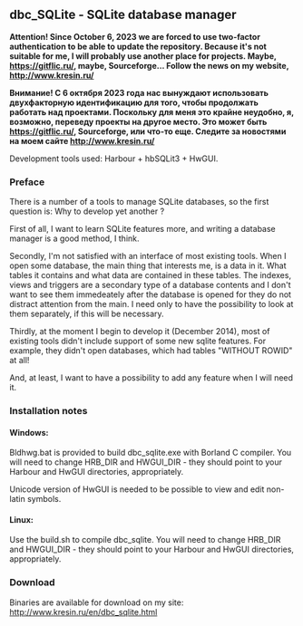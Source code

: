 ## dbc_SQLite - SQLite database manager

<b> Attention! Since October 6, 2023 we are forced to use two-factor authentication to be able to
   update the repository. Because it's not suitable for me, I will probably use another place for projects.
   Maybe, https://gitflic.ru/, maybe, Sourceforge... Follow the news on my website, http://www.kresin.ru/

   Внимание! С 6 октября 2023 года нас вынуждают использовать двухфакторную идентификацию для того, чтобы 
   продолжать работать над проектами. Поскольку для меня это крайне неудобно, я, возможно, переведу проекты
   на другое место. Это может быть https://gitflic.ru/, Sourceforge, или что-то еще. Следите за новостями
   на моем сайте http://www.kresin.ru/ </b>

Development tools used: Harbour + hbSQLit3 + HwGUI.

### Preface

There is a number of a tools to manage SQLite databases, so the first question is:
  Why to develop yet another ?

   First of all, I want to learn SQLite features more, and writing a database manager is
a good method, I think.

   Secondly, I'm not satisfied with an interface of most existing tools. When I open some
database, the main thing that interests me, is a data in it. What tables it contains and
what data are contained in these tables. The indexes, views and triggers are a secondary
type of a database contents and I don't want to see them immedeately after the database
is opened for they do not distract attention from the main. I need only to have the
possibility to look at them separately, if this will be necessary.

   Thirdly, at the moment I begin to develop it (December 2014), most of existing tools didn't include
support of some new sqlite features. For example, they didn't open databases, which had tables
"WITHOUT ROWID" at all!

   And, at least, I want to have a possibility to add any feature when I will need it.

### Installation notes
#### Windows:

Bldhwg.bat is provided to build dbc_sqlite.exe with Borland C compiler.
You will need to change HRB_DIR and HWGUI_DIR - they should point to your Harbour and HwGUI directories, appropriately.

Unicode version of HwGUI is needed to be possible to view and edit non-latin symbols.

#### Linux:

Use the build.sh to compile dbc_sqlite.
You will need to change HRB_DIR and HWGUI_DIR - they should point to your Harbour and HwGUI directories, appropriately.

### Download

Binaries are available for download on my site: http://www.kresin.ru/en/dbc_sqlite.html
